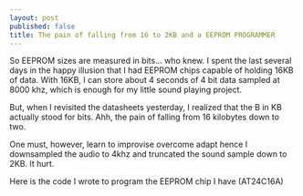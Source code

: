 ```yaml
---
layout: post
published: false
title: The pain of falling from 16 to 2KB and a EEPROM PROGRAMMER
---
```

So EEPROM sizes are measured in bits... who knew. I spent the last several days in the happy illusion that I had EEPROM chips capable of holding 16KB of data. With 16KB, I can store about 4 seconds of 4 bit data sampled at 8000 khz, which is enough for my little sound playing project.

But, when I revisited the datasheets yesterday, I realized that the B in KB actually stood for bits. Ahh, the pain of falling from 16 kilobytes down to two.

One must, however, learn to improvise overcome adapt hence I downsampled the audio to 4khz and truncated the sound sample down to 2KB. It hurt.

Here is the code I wrote to program the EEPROM chip I have (AT24C16A)